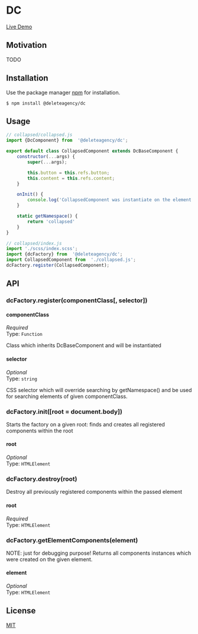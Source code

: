 # DC

[Live Demo](https://delete-agency.github.io/dc/)

## Motivation

TODO 

## Installation

Use the package manager [npm](https://docs.npmjs.com/about-npm/) for installation.

```
$ npm install @deleteagency/dc
```

## Usage

```js
// collapsed/collapsed.js
import {DcComponent} from  '@deleteagency/dc';

export default class CollapsedComponent extends DcBaseComponent {
    constructor(...args) {
        super(...args);

        this.button = this.refs.button;
        this.content = this.refs.content;
    }

    onInit() {
        console.log('CollapsedComponent was instantiate on the element', this.element)
    }

    static getNamespace() {
        return 'collapsed'
    }
}

// collapsed/index.js
import './scss/index.scss';
import {dcFactory} from  '@deleteagency/dc';
import CollapsedComponent from  './collapsed.js';
dcFactory.register(CollapsedComponent);

```

## API

### dcFactory.register(componentClass[, selector])

#### componentClass

*Required*<br>
Type: `Function`

Class which inherits DcBaseComponent and will be instantiated

#### selector

*Optional*<br>
Type: `string`

CSS selector which will override searching by getNamespace() and be used for searching elements of given componentClass. 

### dcFactory.init([root = document.body])

Starts the factory on a given root: finds and creates all registered components within the root

#### root

*Optional*<br>
Type: `HTMLElement`

### dcFactory.destroy(root)

Destroy all previously registered components within the passed element

#### root

*Required*<br>
Type: `HTMLElement`

### dcFactory.getElementComponents(element)

NOTE: just for debugging purpose!
Returns all components instances which were created on the given element.

#### element

*Optional*<br>
Type: `HTMLElement`


## License
[MIT](https://choosealicense.com/licenses/mit/)
